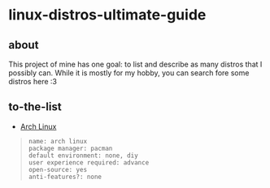 # linux-distros-ultimate-guide

## about
This project of mine has one goal: to list and describe as many distros that I possibly can. While it is mostly for my hobby, you can search fore some distros here :3

## to-the-list

- [Arch Linux](https://archlinux.org/)
> ```
> name: arch linux
> package manager: pacman
> default environment: none, diy
> user experience required: advance
> open-source: yes
> anti-features?: none
> ```
